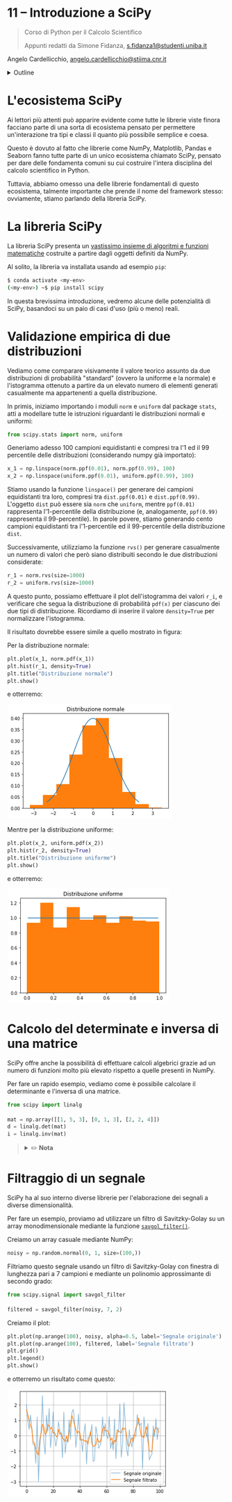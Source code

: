 # 11 – Introduzione a SciPy

> Corso di Python per il Calcolo Scientifico
>
> Appunti redatti da Simone Fidanza, s.fidanza1@studenti.uniba.it

Angelo Cardellicchio, angelo.cardellicchio@stiima.cnr.it

<details>
<summary>Outline</summary>

<!-- TOC -->

1. [11 – Introduzione a SciPy](#11--introduzione-a-scipy)
2. [L'ecosistema SciPy](#lecosistema-scipy)
3. [La libreria SciPy](#la-libreria-scipy)
4. [Validazione empirica di due distribuzioni](#validazione-empirica-di-due-distribuzioni)
5. [Calcolo del determinate e inversa di una matrice](#calcolo-del-determinate-e-inversa-di-una-matrice)
6. [Filtraggio di un segnale](#filtraggio-di-un-segnale)

<!-- /TOC -->

</details>

# L'ecosistema SciPy

Ai lettori più attenti può apparire evidente come tutte le librerie viste
finora facciano parte di una sorta di ecosistema pensato per permettere
un'interazione tra tipi e classi il quanto più possibile semplice e coesa.

Questo è dovuto al fatto che librerie come NumPy, Matplotlib, Pandas e Seaborn
fanno tutte parte di un unico ecosistema chiamato SciPy, pensato per dare delle
fondamenta comuni su cui costruire l'intera disciplina del calcolo scientifico
in Python.

Tuttavia, abbiamo omesso una delle librerie fondamentali di questo ecosistema,
talmente importante che prende il nome del framework stesso: ovviamente, stiamo
parlando della libreria SciPy.

# La libreria SciPy

La libreria SciPy presenta un [vastissimo insieme di algoritmi e funzioni matematiche](https://docs.scipy.org/doc/scipy/reference/)
costruite a partire dagli oggetti definiti da NumPy.

Al solito, la libreria va installata usando ad esempio `pip`:

```sh
$ conda activate <my-env>
(<my-env>) ~$ pip install scipy
```

In questa brevissima introduzione, vedremo alcune delle potenzialità
di SciPy, basandoci su un paio di casi d'uso (più o meno) reali.

# Validazione empirica di due distribuzioni

Vediamo come comparare visivamente il valore teorico assunto da due
distribuzioni di probabilità "standard" (ovvero la uniforme e la normale) e
l'istogramma ottenuto a partire da un elevato numero di elementi generati
casualmente ma appartenenti a quella distribuzione.

In primis, iniziamo importando i moduli `norm` e `uniform` dal package `stats`,
atti a modellare tutte le istruzioni riguardanti le distribuzioni normali e
uniformi:

```python
from scipy.stats import norm, uniform
```

Generiamo adesso 100 campioni equidistanti e compresi tra l'1 ed il 99
percentile delle distribuzioni (considerando numpy già importato):

```python
x_1 = np.linspace(norm.ppf(0.01), norm.ppf(0.99), 100)
x_2 = np.linspace(uniform.ppf(0.01), uniform.ppf(0.99), 100)
```

Stiamo usando la funzione `linspace()` per generare dei campioni equidistanti
tra loro, compresi tra `dist.ppf(0.01)` e `dist.ppf(0.99)`. L'oggetto `dist`
può essere sia `norm` che `uniform`, mentre `ppf(0.01)` rappresenta
l'1-percentile della distribuzione (e, analogamente, `ppf(0.99)` rappresenta il
99-percentile). In parole povere, stiamo generando cento campioni equidistanti
tra l'1-percentile ed il 99-percentile della distribuzione `dist`.

Successivamente, utilizziamo la funzione `rvs()` per generare casualmente un
numero di valori che però siano distribuiti secondo le due distribuzioni
considerate:

```python
r_1 = norm.rvs(size=1000)
r_2 = uniform.rvs(size=1000)
```

A questo punto, possiamo effettuare il plot dell'istogramma dei valori `r_i`, e
verificare che segua la distribuzione di probabilità `pdf(x)` per ciascuno dei
due tipi di distribuzione. Ricordiamo di inserire il valore `density=True` per
normalizzare l'istogramma.

Il risultato dovrebbe essere simile a quello mostrato in figura:

Per la distribuzione normale:

```python
plt.plot(x_1, norm.pdf(x_1))
plt.hist(r_1, density=True)
plt.title("Distribuzione normale")
plt.show()
```

e otterremo:

![Distribuzione normale con scipy](../img/scipy/normal_distribution.png)

Mentre per la distribuzione uniforme:

```python
plt.plot(x_2, uniform.pdf(x_2))
plt.hist(r_2, density=True)
plt.title("Distribuzione uniforme")
plt.show()
```

e otterremo:

![Distribuzione uniforme con scipy](../img/scipy/uniform_distribution.png)

# Calcolo del determinate e inversa di una matrice

SciPy offre anche la possibilità di effettuare calcoli algebrici grazie ad un
numero di funzioni molto più elevato rispetto a quelle presenti in NumPy.

Per fare un rapido esempio, vediamo come è possibile calcolare il determinante
e l'inversa di una matrice.

```python
from scipy import linalg

mat = np.array([[1, 5, 3], [0, 1, 3], [2, 2, 4]])
d = linalg.det(mat)
i = linalg.inv(mat)
```

> <details>
> <summary>✏️ <strong>Nota</strong></summary>
>
> È molto semplice notare come la sintassi richiami quella di NumPy e, in
> realtà, anche il funzionamento sia il medesimo, per cui è possibile usare
> indifferentemente entrambe le librerie. Dove SciPy spicca è in tutte quelle
> funzioni che non sono presenti in NumPy.
>
> </details>

# Filtraggio di un segnale

SciPy ha al suo interno diverse librerie per l'elaborazione dei segnali a
diverse dimensionalità.

Per fare un esempio, proviamo ad utilizzare un filtro di Savitzky-Golay su un
array monodimensionale mediante la funzione [`savgol_filter()`](https://docs.scipy.org/doc/scipy/reference/generated/scipy.signal.savgol_filter.html).

Creiamo un array casuale mediante NumPy:

```python
noisy = np.random.normal(0, 1, size=(100,))
```

Filtriamo questo segnale usando un filtro di Savitzky-Golay con finestra di
lunghezza pari a 7 campioni e mediante un polinomio approssimante di secondo
grado:

```python
from scipy.signal import savgol_filter

filtered = savgol_filter(noisy, 7, 2)
```

Creiamo il plot:

```python
plt.plot(np.arange(100), noisy, alpha=0.5, label='Segnale originale')
plt.plot(np.arange(100), filtered, label='Segnale filtrato')
plt.grid()
plt.legend()
plt.show()
```

e otterremo un risultato come questo:

![Filtraggio di un segnale mediante il filtro Savitzky-Golay](../img/scipy/signal_filtering.png)

